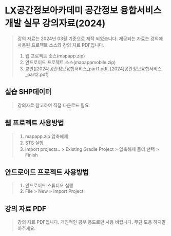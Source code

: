 # LX공간정보아카데미 공간정보 융합서비스 개발 실무 강의자료(2024)
> 강의 자료는 2024년 03월 기준으로 제작 되었습니다.
> 제공되는 자료는 강의에 사용된 프로젝트 소스와 강의 자료 PDF입니다.
>    1. 웹 프로젝트 소스(mapapp.zip)
>    2. 안드로이드 프로젝트 소스(mapappmobile.zip)
>    3. 교안([2024]공간정보융합서비스_part1.pdf, [2024]공간정보융합서비스_part2.pdf)

## 실습 SHP데이터
> 강의자료 참고하여 직접 다운로드 필요
 
## 웹 프로젝트 사용방법
> 1. mapapp.zip 압축해제
> 1. STS 실행
> 2. Import projects.. > Existing Gradle Project  > 압축해제 폴더 선택 > Finish

## 안드로이드 프로젝트 사용방법
> 1. 안드로이드 스튜디오 실행
> 2. File > New > Import Project

## 강의 자료 PDF 
> 강의 자료 PDF입니다.
> 개인적인 공부 용도로만 사용 바랍니다.
> 무단 도용 하지말아주세요.
